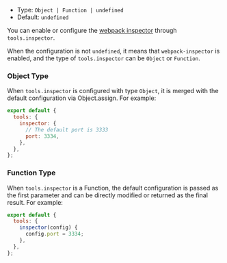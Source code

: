 - Type: `Object | Function | undefined`
- Default: `undefined`

You can enable or configure the [webpack inspector](https://github.com/modern-js-dev/webpack-inspector) through `tools.inspector`.

When the configuration is not `undefined`, it means that `webpack-inspector` is enabled, and the type of `tools.inspector` can be `Object` or `Function`.

### Object Type

When `tools.inspector` is configured with type `Object`, it is merged with the default configuration via Object.assign. For example:

```js
export default {
  tools: {
    inspector: {
      // The default port is 3333
      port: 3334,
    },
  },
};
```

### Function Type

When `tools.inspector` is a Function, the default configuration is passed as the first parameter and can be directly modified or returned as the final result. For example:

```js
export default {
  tools: {
    inspector(config) {
      config.port = 3334;
    },
  },
};
```
